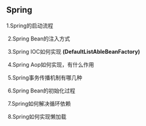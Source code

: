 ## Spring

1.Spring的启动流程   

​    2.Spring Bean的注入方式   

​    3.Spring IOC如何实现   **(DefaultListAbleBeanFactory)**   

​    4.Spring Aop如何实现，有什么作用   

​    5.Spring事务传播机制有哪几种   

​    6.Spring Bean的初始化过程   

​    7.Spring如何解决循环依赖   

​    8.Spring如何实现懒加载